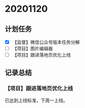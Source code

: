 # 20201120

## 计划任务

- [x] 【监督】微信公众号版本任务分解
- [ ] 【项目】图片编辑器
- [ ] 【项目】跟进落地页优化上线

## 记录总结

### 【项目】跟进落地页优化上线

已达到上线标准，下周一上线。
